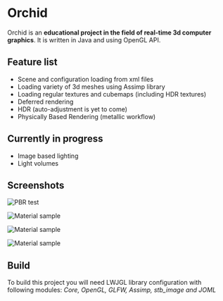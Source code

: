 # Orchid

Orchid is an **educational project in the field of real-time 3d computer graphics**. It is written in Java and using OpenGL API.

## Feature list

* Scene and configuration loading from xml files
* Loading variety of 3d meshes using Assimp library
* Loading regular textures and cubemaps (including HDR textures)
* Deferred rendering
* HDR (auto-adjustment is yet to come)
* Physically Based Rendering (metallic workflow)

## Currently in progress

* Image based lighting
* Light volumes

## Screenshots

![PBR test](https://i.imgur.com/ciPhHnP.png "PBR shader exmaple")

![Material sample](https://i.imgur.com/WfQBA7q.png "Rusty ball, bright interior")

![Material sample](https://i.imgur.com/nfNGXWJ.png "Shiny ball, bright interior")

![Material sample](https://i.imgur.com/v0ghakQ.jpg "Wooden ball, exterior")



## Build

To build this project you will need LWJGL library configuration with following modules: *Core, OpenGL, GLFW, Assimp, stb_image and JOML*

